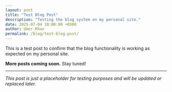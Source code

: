 ```yaml
---
layout: post
title: "Test Blog Post"
description: "Testing the blog system on my personal site."
date: 2025-07-04 10:00:00 +0500
author: Umer Khan
permalink: /blog/test-blog-post/
---
```


This is a test post to confirm that the blog functionality is working as expected on my personal site.

**More posts coming soon.** Stay tuned!

---

_This post is just a placeholder for testing purposes and will be updated or replaced later._
